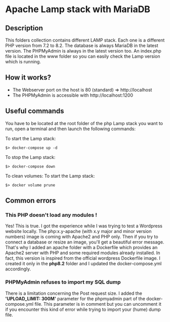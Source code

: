 # Apache Lamp stack with MariaDB


## Description
This folders collection contains different LAMP stack. Each one is a different PHP version from 7.2 to 8.2.
The database is always MariaDB in the latest version.
The PHPMyAdmin is always in the latest version too. 
An index.php file is located in the www folder so you can easily check the Lamp version which is running. 


## How it works?
- The Webserver port on the host is 80 (standard) => http://localhost
- The PHPMyAdmin is accessible with http://localhost:1200


## Useful commands
You have to be located at the root folder of the php Lamp stack you want to run, open a terminal and then launch the following commands: 

To start the Lamp stack: 
~~~bash:
$> docker-compose up -d 
~~~

To stop the Lamp stack: 
~~~bash:
$> docker-compose down 
~~~

To clean volumes: 
To start the Lamp stack: 
~~~bash:
$> docker volume prune
~~~

## Common errors
### This PHP doesn't load any modules !
Yes! This is true. I got the experience while I was trying to test a Wordpress website locally. 
The php:x.y-apache (with x.y major and minor version numbers) image is coming with Apache2 and PHP only. Then if you try to connect a database or resize an image, you'll get a beautiful error message. 
That's why I added an apache folder with a Dockerfile which provides an Apache2 server with PHP and some required modules already installed. In fact, this version is inspired from the official wordpress Dockerfile image. 
I created it only in the __php8.2__ folder and I updated the docker-compose.yml accordingly.

### PHPMyAdmin refuses to import my SQL dump
There is a limitation concerning the Post request size. I added the __'UPLOAD_LIMIT: 300M'__ parameter for the phpmyadmin part of the docker-compose.yml file. This parameter is in comment but you can uncomment it if you encounter this kind of error while trying to import your (hume) dump file. 


